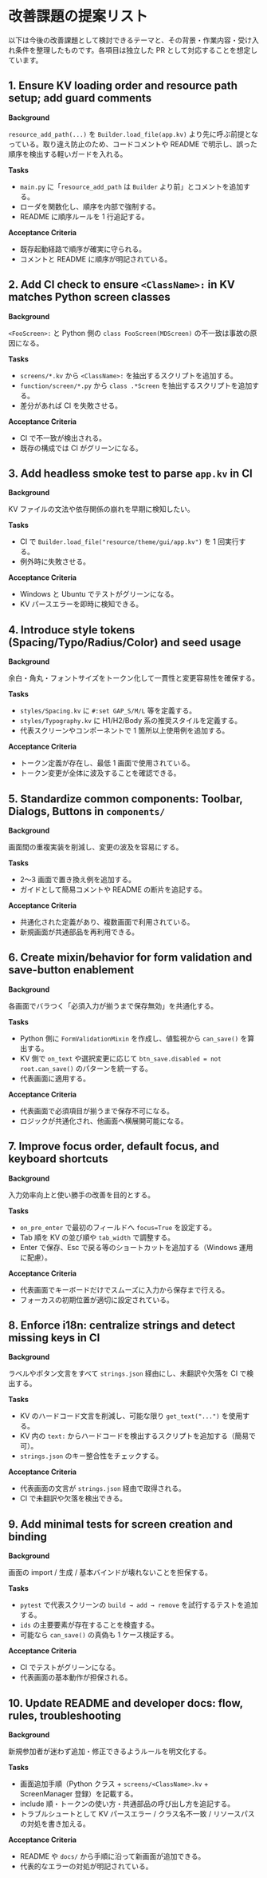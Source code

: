 # 改善課題の提案リスト

以下は今後の改善課題として検討できるテーマと、その背景・作業内容・受け入れ条件を整理したものです。各項目は独立した PR として対応することを想定しています。

## 1. Ensure KV loading order and resource path setup; add guard comments

**Background**

`resource_add_path(...)` を `Builder.load_file(app.kv)` より先に呼ぶ前提となっている。取り違え防止のため、コードコメントや README で明示し、誤った順序を検出する軽いガードを入れる。

**Tasks**

- `main.py` に「`resource_add_path` は `Builder` より前」とコメントを追加する。
- ローダを関数化し、順序を内部で強制する。
- README に順序ルールを 1 行追記する。

**Acceptance Criteria**

- 既存起動経路で順序が確実に守られる。
- コメントと README に順序が明記されている。

## 2. Add CI check to ensure `<ClassName>:` in KV matches Python screen classes

**Background**

`<FooScreen>:` と Python 側の `class FooScreen(MDScreen)` の不一致は事故の原因になる。

**Tasks**

- `screens/*.kv` から `<ClassName>:` を抽出するスクリプトを追加する。
- `function/screen/*.py` から `class .*Screen` を抽出するスクリプトを追加する。
- 差分があれば CI を失敗させる。

**Acceptance Criteria**

- CI で不一致が検出される。
- 既存の構成では CI がグリーンになる。

## 3. Add headless smoke test to parse `app.kv` in CI

**Background**

KV ファイルの文法や依存関係の崩れを早期に検知したい。

**Tasks**

- CI で `Builder.load_file("resource/theme/gui/app.kv")` を 1 回実行する。
- 例外時に失敗させる。

**Acceptance Criteria**

- Windows と Ubuntu でテストがグリーンになる。
- KV パースエラーを即時に検知できる。

## 4. Introduce style tokens (Spacing/Typo/Radius/Color) and seed usage

**Background**

余白・角丸・フォントサイズをトークン化して一貫性と変更容易性を確保する。

**Tasks**

- `styles/Spacing.kv` に `#:set GAP_S/M/L` 等を定義する。
- `styles/Typography.kv` に H1/H2/Body 系の推奨スタイルを定義する。
- 代表スクリーンやコンポーネントで 1 箇所以上使用例を追加する。

**Acceptance Criteria**

- トークン定義が存在し、最低 1 画面で使用されている。
- トークン変更が全体に波及することを確認できる。

## 5. Standardize common components: Toolbar, Dialogs, Buttons in `components/`

**Background**

画面間の重複実装を削減し、変更の波及を容易にする。

**Tasks**

- 2〜3 画面で置き換え例を追加する。
- ガイドとして簡易コメントや README の断片を追記する。

**Acceptance Criteria**

- 共通化された定義があり、複数画面で利用されている。
- 新規画面が共通部品を再利用できる。

## 6. Create mixin/behavior for form validation and save-button enablement

**Background**

各画面でバラつく「必須入力が揃うまで保存無効」を共通化する。

**Tasks**

- Python 側に `FormValidationMixin` を作成し、値監視から `can_save()` を算出する。
- KV 側で `on_text` や選択変更に応じて `btn_save.disabled = not root.can_save()` のパターンを統一する。
- 代表画面に適用する。

**Acceptance Criteria**

- 代表画面で必須項目が揃うまで保存不可になる。
- ロジックが共通化され、他画面へ横展開可能になる。

## 7. Improve focus order, default focus, and keyboard shortcuts

**Background**

入力効率向上と使い勝手の改善を目的とする。

**Tasks**

- `on_pre_enter` で最初のフィールドへ `focus=True` を設定する。
- Tab 順を KV の並び順や `tab_width` で調整する。
- Enter で保存、Esc で戻る等のショートカットを追加する（Windows 運用に配慮）。

**Acceptance Criteria**

- 代表画面でキーボードだけでスムーズに入力から保存まで行える。
- フォーカスの初期位置が適切に設定されている。

## 8. Enforce i18n: centralize strings and detect missing keys in CI

**Background**

ラベルやボタン文言をすべて `strings.json` 経由にし、未翻訳や欠落を CI で検出する。

**Tasks**

- KV のハードコード文言を削減し、可能な限り `get_text("...")` を使用する。
- KV 内の `text:` からハードコードを検出するスクリプトを追加する（簡易で可）。
- `strings.json` のキー整合性をチェックする。

**Acceptance Criteria**

- 代表画面の文言が `strings.json` 経由で取得される。
- CI で未翻訳や欠落を検出できる。

## 9. Add minimal tests for screen creation and binding

**Background**

画面の import / 生成 / 基本バインドが壊れないことを担保する。

**Tasks**

- `pytest` で代表スクリーンの `build → add → remove` を試行するテストを追加する。
- `ids` の主要要素が存在することを検査する。
- 可能なら `can_save()` の真偽も 1 ケース検証する。

**Acceptance Criteria**

- CI でテストがグリーンになる。
- 代表画面の基本動作が担保される。

## 10. Update README and developer docs: flow, rules, troubleshooting

**Background**

新規参加者が迷わず追加・修正できるようルールを明文化する。

**Tasks**

- 画面追加手順（Python クラス + `screens/<ClassName>.kv` + ScreenManager 登録）を記載する。
- include 順・トークンの使い方・共通部品の呼び出し方を追記する。
- トラブルシュートとして KV パースエラー / クラス名不一致 / リソースパスの対処を書き加える。

**Acceptance Criteria**

- README や `docs/` から手順に沿って新画面が追加できる。
- 代表的なエラーの対処が明記されている。

